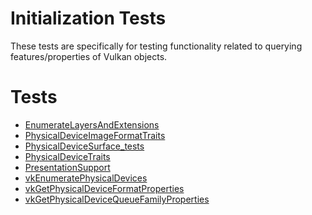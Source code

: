 # Initialization Tests

These tests are specifically for testing functionality related to querying
features/properties of Vulkan objects.

# Tests
- [EnumerateLayersAndExtensions](EnumerateLayersAndExtensions/README.md)
- [PhysicalDeviceImageFormatTraits](PhysicalDeviceImageFormatTraits/README.md)
- [PhysicalDeviceSurface_tests](PhysicalDeviceSurface_tests/README.md)
- [PhysicalDeviceTraits](PhysicalDeviceTraits/README.md)
- [PresentationSupport](PresentationSupport/README.md)
- [vkEnumeratePhysicalDevices](vkEnumeratePhysicalDevices/README.md)
- [vkGetPhysicalDeviceFormatProperties](vkGetPhysicalDeviceFormatProperties/README.md)
- [vkGetPhysicalDeviceQueueFamilyProperties](vkGetPhysicalDeviceQueueFamilyProperties/README.md)
